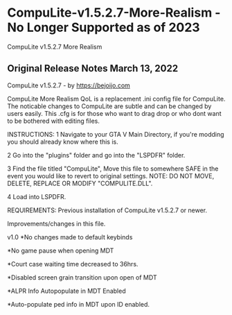 # CompuLite-v1.5.2.7-More-Realism - No Longer Supported as of 2023
CompuLite v1.5.2.7 More Realism

## Original Release Notes March 13, 2022
CompuLite v1.5.2.7 - by https://bejoijo.com

CompuLite More Realism QoL is a replacement .ini config file for CompuLite. The noticable changes to 
CompuLite are subtle and can be changed by users easily. This .cfg is for those who want to drag
drop or who dont want to be bothered with editing files.

INSTRUCTIONS:
1 Navigate to your GTA V Main Directory, if you're modding you should already know where this is.

2 Go into the "plugins" folder and go into the "LSPDFR" folder.

3 Find the file titled "CompuLite", Move this file to somewhere SAFE in the event you would like
to revert to original settings.  NOTE: DO NOT MOVE, DELETE, REPLACE OR MODIFY "COMPULITE.DLL".

4 Load into LSPDFR.



REQUIREMENTS: Previous installation of CompuLite v1.5.2.7 or newer.

Improvements/changes in this file. 

v1.0
*No changes made to default keybinds

*No game pause when opening MDT

*Court case waiting time decreased to 36hrs.

*Disabled screen grain transition upon open of MDT

*ALPR Info Autopopulate in MDT Enabled

*Auto-populate ped info in MDT upon ID enabled.

